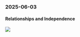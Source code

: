 ### 2025-06-03
#### Relationships and Independence
![](https://x.com/AmandaAskell/status/1929283353875980792)



